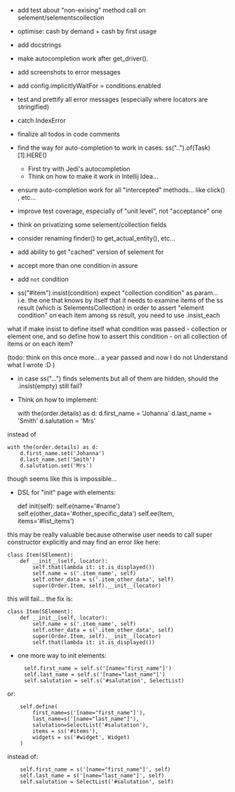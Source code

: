 - add test about "non-exising" method call on selement/selementscollection

- optimise: cash by demand + cash by first usage

- add docstrings

- make autocompletion work after get_driver().

- add screenshots to error messages

- add config.implicitlyWaitFor = conditions.enabled

- test and prettify all error messages (especially where locators are stringified)

- catch IndexError

- finalize all todos in code comments

- find the way for auto-completion to work in cases: ss("..").of(Task)[1].HERE()
  - First try with Jedi's autocompletion
  - Think on how to make it work in Intellij Idea...

- ensure auto-completion work for all "intercepted" methods... like click() , etc...

- improve test coverage, especially of "unit level", not "acceptance" one

- think on privatizing some selement/collection fields

- consider renaming finder() to get_actual_entity(), etc...

- add ability to get "cached" version of selement for 

- accept more than one condition in assure

- add `not` condition

- ss("#item").insist(condition) expect "collection condition" as param...
i.e. the one that knows by itself that it needs to examine items of the ss result (which is SelementsCollection)
in order to assert "element condition" on each item among ss result, you need
to use .insist_each

what if make insist to define itself what condition was passed - collection or element one, and so define
how to assert this condition - on all collection of items or on each item?

(todo: think on this once more... a year passed and now I do not Understand what I wrote :D )

- in case ss("...") finds selements but all of them are hidden, should the .insist(empty) still fail?

- Think on how to implement:


    with the(order.details) as d:
        d.first_name = 'Johanna'
        d.last_name = 'Smith'
        d.salutation = 'Mrs'

instead of 

    with the(order.details) as d:
        d.first_name.set('Johanna')
        d.last_name.set('Smith')
        d.salutation.set('Mrs')
        
        
though seems like this is impossible...

- DSL for "init" page with elements:


    def init(self):
        self.e(name='#name')
        self.e(other_data='#other_specific_data')
        self.ee(Item, items='#list_items')

this may be really valuable because otherwise user needs to call super constructor explicitly and may find an error like here:

    class Item(SElement):
        def __init__(self, locator):
            self.that(lambda it: it.is_displayed())
            self.name = s('.item_name', self)
            self.other_data = s('.item_other_data', self)
            super(Order.Item, self).__init__(locator)

this will fail... the fix is:


    class Item(SElement):
        def __init__(self, locator):
            self.name = s('.item_name', self)
            self.other_data = s('.item_other_data', self)
            super(Order.Item, self).__init__(locator)
            self.that(lambda it: it.is_displayed())

- one more way to init elements:


        self.first_name = self.s('[name="first_name"]')
        self.last_name = self.s('[name="last_name"]')
        self.salutation = self.s('#salutation', SelectList)
       
or:

        self.define(
            first_name=s('[name="first_name"]'),
            last_name=s('[name="last_name"]'),
            salutation=SelectList('#salutation'),
            items = ss('#items'),
            widgets = ss('#widget', Widget)
        )

instead of:


        self.first_name = s('[name="first_name"]', self)
        self.last_name = s('[name="last_name"]', self)
        self.salutation = SelectList('#salutation', self)


